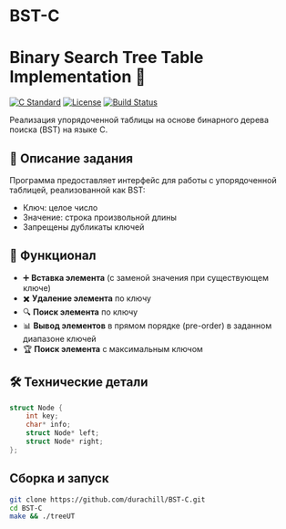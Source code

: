 # BST-C

# Binary Search Tree Table Implementation 🌳

[![C Standard](https://img.shields.io/badge/C-17-blue)]()
[![License](https://img.shields.io/badge/License-MIT-green)]()
[![Build Status](https://img.shields.io/badge/build-passing-brightgreen)]()

Реализация упорядоченной таблицы на основе бинарного дерева поиска (BST) на языке C.

## 📝 Описание задания
Программа предоставляет интерфейс для работы с упорядоченной таблицей, реализованной как BST:
- Ключ: целое число
- Значение: строка произвольной длины
- Запрещены дубликаты ключей

## 🌟 Функционал
- ➕ **Вставка элемента** (с заменой значения при существующем ключе)
- ✖️ **Удаление элемента** по ключу
- 🔍 **Поиск элемента** по ключу
- 📊 **Вывод элементов** в прямом порядке (pre-order) в заданном диапазоне ключей
- 🏆 **Поиск элемента** с максимальным ключом

## 🛠 Технические детали
```c
struct Node {
    int key;
    char* info;
    struct Node* left;
    struct Node* right;
};
```
## Сборка и запуск
```bash
git clone https://github.com/durachill/BST-C.git
cd BST-C
make && ./treeUT
```
